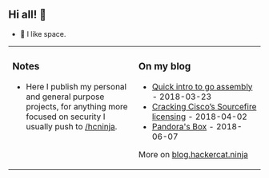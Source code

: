 ## Hi all! 👋

- 🌱 I like space.

<table>

<tr><td valign="top" width="50%">

### Notes
<!-- notes starts -->
* Here I publish my personal and general purpose projects, for anything more focused on security I usually push to [/hcninja](https://github.com/hcninja).
<!-- notes ends -->

</td><td valign="top" width="50%">

### On my blog
<!-- blog starts -->
* [Quick intro to go assembly](https://blog.hackercat.ninja/2018/quick_intro_to_go_assembly/) - 2018-03-23
* [Cracking Cisco’s Sourcefire licensing](https://blog.hackercat.ninja/2018/cracking_ciscos_sourcefire_licensing/) - 2018-04-02
* [Pandora's Box](https://blog.hackercat.ninja/2018/pandoras_box/) - 2018-06-07
<!-- blog ends -->
More on [blog.hackercat.ninja](https://blog.hackercat.ninja/)
</table>

<!--
**gonzalezkrause/gonzalezkrause** is a ✨ _special_ ✨ repository because its `README.md` (this file) appears on your GitHub profile.

Here are some ideas to get you started:

- 🔭 I’m currently working on ...
- 🌱 I’m currently learning ...
- 👯 I’m looking to collaborate on ...
- 🤔 I’m looking for help with ...
- 💬 Ask me about ...
- 📫 How to reach me: ...
- 😄 Pronouns: ...
- ⚡ Fun fact: ...
-->
